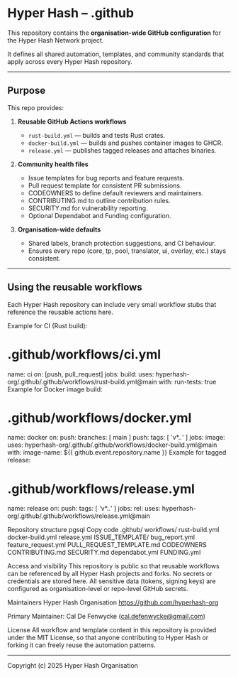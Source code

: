 # Hyper Hash – .github

This repository contains the **organisation-wide GitHub configuration** for the Hyper Hash Network project.

It defines all shared automation, templates, and community standards that apply across every Hyper Hash repository.

---

## Purpose

This repo provides:

1. **Reusable GitHub Actions workflows**
   - `rust-build.yml` — builds and tests Rust crates.
   - `docker-build.yml` — builds and pushes container images to GHCR.
   - `release.yml` — publishes tagged releases and attaches binaries.

2. **Community health files**
   - Issue templates for bug reports and feature requests.
   - Pull request template for consistent PR submissions.
   - CODEOWNERS to define default reviewers and maintainers.
   - CONTRIBUTING.md to outline contribution rules.
   - SECURITY.md for vulnerability reporting.
   - Optional Dependabot and Funding configuration.

3. **Organisation-wide defaults**
   - Shared labels, branch protection suggestions, and CI behaviour.
   - Ensures every repo (core, tp, pool, translator, ui, overlay, etc.) stays consistent.

---

## Using the reusable workflows

Each Hyper Hash repository can include very small workflow stubs that reference the reusable actions here.

Example for CI (Rust build):

# .github/workflows/ci.yml
name: ci
on: [push, pull_request]
jobs:
  build:
    uses: hyperhash-org/.github/.github/workflows/rust-build.yml@main
    with:
      run-tests: true
Example for Docker image build:

# .github/workflows/docker.yml
name: docker
on:
  push:
    branches: [ main ]
  push:
    tags: [ 'v*.*.*' ]
jobs:
  image:
    uses: hyperhash-org/.github/.github/workflows/docker-build.yml@main
    with:
      image-name: ${{ github.event.repository.name }}
Example for tagged release:

# .github/workflows/release.yml
name: release
on:
  push:
    tags: [ 'v*.*.*' ]
jobs:
  rel:
    uses: hyperhash-org/.github/.github/workflows/release.yml@main

Repository structure
pgsql
Copy code
.github/
  workflows/
    rust-build.yml
    docker-build.yml
    release.yml
  ISSUE_TEMPLATE/
    bug_report.yml
    feature_request.yml
  PULL_REQUEST_TEMPLATE.md
  CODEOWNERS
  CONTRIBUTING.md
  SECURITY.md
  dependabot.yml
  FUNDING.yml

Access and visibility
This repository is public so that reusable workflows can be referenced by all Hyper Hash projects and forks.
No secrets or credentials are stored here. All sensitive data (tokens, signing keys) are configured as organisation-level or repo-level GitHub secrets.

Maintainers
Hyper Hash Organisation
https://github.com/hyperhash-org

Primary Maintainer: Cal De Fenwycke (cal.defenwycke@gmail.com)

License
All workflow and template content in this repository is provided under the MIT License, so that anyone contributing to Hyper Hash or forking it can freely reuse the automation patterns.

---

Copyright (c) 2025 Hyper Hash Organisation
